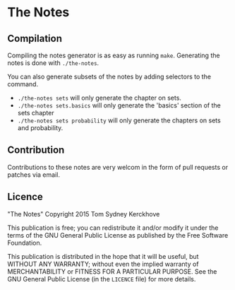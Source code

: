 # The Notes

## Compilation

Compiling the notes generator is as easy as running `make`.
Generating the notes is done with `./the-notes`.

You can also generate subsets of the notes by adding selectors to the command.

- `./the-notes sets` will only generate the chapter on sets.
- `./the-notes sets.basics` will only generate the 'basics' section of the sets chapter
- `./the-notes sets probability` will only generate the chapters on sets and probability.


## Contribution
Contributions to these notes are very welcom in the form of pull requests or patches via email.

## Licence

"The Notes"
Copyright 2015 Tom Sydney Kerckhove

This publication is free; you can redistribute it and/or modify
it under the terms of the GNU General Public License as published by
the Free Software Foundation.

This publication is distributed in the hope that it will be useful,
but WITHOUT ANY WARRANTY; without even the implied warranty of
MERCHANTABILITY or FITNESS FOR A PARTICULAR PURPOSE.  See the
GNU General Public License (in the `LICENCE` file) for more details.

